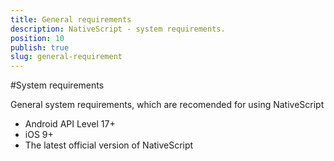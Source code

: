 ```yaml
---
title: General requirements
description: NativeScript - system requirements.
position: 10
publish: true
slug: general-requirement
---
```


#System requirements

General system requirements, which are recomended for using NativeScript

* Android API Level 17+ 
* iOS 9+
* The latest official version of NativeScript